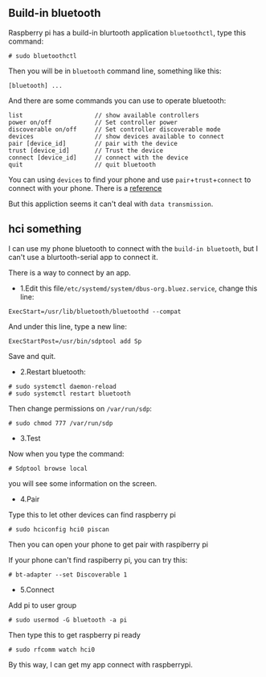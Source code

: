 ## Build-in bluetooth

Raspberry pi has a build-in blurtooth application `bluetoothctl`, type this command:
```
# sudo bluetoothctl
```
Then you will be in `bluetooth` command line, something like this:
```
[bluetooth] ...
```

And there are some commands you can use to operate bluetooth:
```
list                    // show available controllers
power on/off            // Set controller power
discoverable on/off     // Set controller discoverable mode
devices                 // show devices available to connect
pair [device_id]        // pair with the device
trust [device_id]       // Trust the device
connect [device_id]     // connect with the device
quit                    // quit bluetooth
```

You can using `devices` to find your phone and use `pair`+`trust`+`connect` to connect with your phone. 
There is a [reference](http://www.mamicode.com/info-detail-1887112.html)

But this appliction seems it can't deal with `data transmission`.

## hci something

I can use my phone bluetooth to connect with the `build-in bluetooth`, but I can't use a blurtooth-serial app to connect it.

There is a way to connect by an app.

- 1.Edit this file`/etc/systemd/system/dbus-org.bluez.service`, change this line:
```
ExecStart=/usr/lib/bluetooth/bluetoothd --compat
```

And under this line, type a new line:
```
ExecStartPost=/usr/bin/sdptool add Sp
```

Save and quit.

- 2.Restart bluetooth:
```
# sudo systemctl daemon-reload
# sudo systemctl restart bluetooth
```
Then change permissions on `/var/run/sdp`:
```
# sudo chmod 777 /var/run/sdp
```

- 3.Test

Now when you type the command:
```
# Sdptool browse local
```
you will see some information on the screen.

- 4.Pair

Type this to let other devices can find raspberry pi
```
# sudo hciconfig hci0 piscan
```

Then you can open your phone to get pair with raspiberry pi

If your phone can't find raspiberry pi, you can try this:
```
# bt-adapter --set Discoverable 1
```

- 5.Connect

Add pi to user group
```
# sudo usermod -G bluetooth -a pi
```

Then type this to get raspberry pi ready
```
# sudo rfcomm watch hci0
```

By this way, I can get my app connect with raspberrypi.
